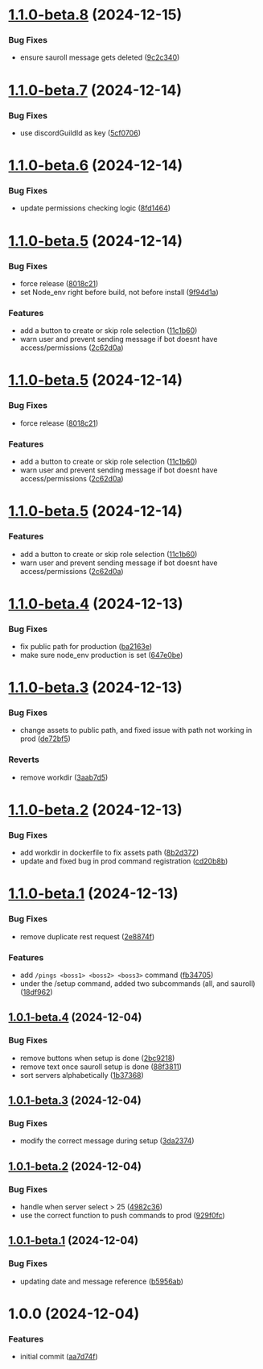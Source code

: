 # [1.1.0-beta.8](https://github.com/MathisEngels/tnl-discord-bot/compare/v1.1.0-beta.7...v1.1.0-beta.8) (2024-12-15)


### Bug Fixes

* ensure sauroll message gets deleted ([9c2c340](https://github.com/MathisEngels/tnl-discord-bot/commit/9c2c340c3df9dddfc3789beec49ff0bb109201b2))

# [1.1.0-beta.7](https://github.com/MathisEngels/tnl-discord-bot/compare/v1.1.0-beta.6...v1.1.0-beta.7) (2024-12-14)


### Bug Fixes

* use discordGuildId as key ([5cf0706](https://github.com/MathisEngels/tnl-discord-bot/commit/5cf070689b98a80462b7e6371acbcc58df0da2a7))

# [1.1.0-beta.6](https://github.com/MathisEngels/tnl-discord-bot/compare/v1.1.0-beta.5...v1.1.0-beta.6) (2024-12-14)


### Bug Fixes

* update permissions checking logic ([8fd1464](https://github.com/MathisEngels/tnl-discord-bot/commit/8fd14641015bb94a9929ad8ca58800a7a7f7e017))

# [1.1.0-beta.5](https://github.com/MathisEngels/tnl-discord-bot/compare/v1.1.0-beta.4...v1.1.0-beta.5) (2024-12-14)


### Bug Fixes

* force release ([8018c21](https://github.com/MathisEngels/tnl-discord-bot/commit/8018c21c83e3c5e328ce3740176d5c39fc8572cc))
* set Node_env right before build, not before install ([9f94d1a](https://github.com/MathisEngels/tnl-discord-bot/commit/9f94d1ae2c496dcbb91cf3ff979a17fd5bc98143))


### Features

* add a button to create or skip role selection ([11c1b60](https://github.com/MathisEngels/tnl-discord-bot/commit/11c1b6096ee8abb5e2719b5cff50258014dca762))
* warn user and prevent sending message if bot doesnt have access/permissions ([2c62d0a](https://github.com/MathisEngels/tnl-discord-bot/commit/2c62d0ab4d6d2d2c53cd0cd9f263ad697caa1177))

# [1.1.0-beta.5](https://github.com/MathisEngels/tnl-discord-bot/compare/v1.1.0-beta.4...v1.1.0-beta.5) (2024-12-14)


### Bug Fixes

* force release ([8018c21](https://github.com/MathisEngels/tnl-discord-bot/commit/8018c21c83e3c5e328ce3740176d5c39fc8572cc))


### Features

* add a button to create or skip role selection ([11c1b60](https://github.com/MathisEngels/tnl-discord-bot/commit/11c1b6096ee8abb5e2719b5cff50258014dca762))
* warn user and prevent sending message if bot doesnt have access/permissions ([2c62d0a](https://github.com/MathisEngels/tnl-discord-bot/commit/2c62d0ab4d6d2d2c53cd0cd9f263ad697caa1177))

# [1.1.0-beta.5](https://github.com/MathisEngels/tnl-discord-bot/compare/v1.1.0-beta.4...v1.1.0-beta.5) (2024-12-14)


### Features

* add a button to create or skip role selection ([11c1b60](https://github.com/MathisEngels/tnl-discord-bot/commit/11c1b6096ee8abb5e2719b5cff50258014dca762))
* warn user and prevent sending message if bot doesnt have access/permissions ([2c62d0a](https://github.com/MathisEngels/tnl-discord-bot/commit/2c62d0ab4d6d2d2c53cd0cd9f263ad697caa1177))

# [1.1.0-beta.4](https://github.com/MathisEngels/tnl-discord-bot/compare/v1.1.0-beta.3...v1.1.0-beta.4) (2024-12-13)


### Bug Fixes

* fix public path for production ([ba2163e](https://github.com/MathisEngels/tnl-discord-bot/commit/ba2163e4c0e0e4f82c8661c0a8130196ef6f6424))
* make sure node_env production is set ([647e0be](https://github.com/MathisEngels/tnl-discord-bot/commit/647e0be78664f57e5a03c8740e9ac0a5fda16e20))

# [1.1.0-beta.3](https://github.com/MathisEngels/tnl-discord-bot/compare/v1.1.0-beta.2...v1.1.0-beta.3) (2024-12-13)


### Bug Fixes

* change assets to public path, and fixed issue with path not working in prod ([de72bf5](https://github.com/MathisEngels/tnl-discord-bot/commit/de72bf5e92027ff3eddbc5eccac43dfc3671c282))


### Reverts

* remove workdir ([3aab7d5](https://github.com/MathisEngels/tnl-discord-bot/commit/3aab7d508727940453560dd4044991a9b812e0e9))

# [1.1.0-beta.2](https://github.com/MathisEngels/tnl-discord-bot/compare/v1.1.0-beta.1...v1.1.0-beta.2) (2024-12-13)


### Bug Fixes

* add workdir in dockerfile to fix assets path ([8b2d372](https://github.com/MathisEngels/tnl-discord-bot/commit/8b2d372b52af2f220a758b1e11949f571008584d))
* update and fixed bug in prod command registration ([cd20b8b](https://github.com/MathisEngels/tnl-discord-bot/commit/cd20b8bd78e1186ab290efbe03538aac60b561b3))

# [1.1.0-beta.1](https://github.com/MathisEngels/tnl-discord-bot/compare/v1.0.1-beta.4...v1.1.0-beta.1) (2024-12-13)


### Bug Fixes

* remove duplicate rest request ([2e8874f](https://github.com/MathisEngels/tnl-discord-bot/commit/2e8874f7577f1ae181f6a825978a4c34e2bd072b))


### Features

* add `/pings <boss1> <boss2> <boss3>` command ([fb34705](https://github.com/MathisEngels/tnl-discord-bot/commit/fb347055c4c8b91c87be4cb0eb97fcaaa713a0b1))
* under the /setup command, added two subcommands (all, and sauroll) ([18df962](https://github.com/MathisEngels/tnl-discord-bot/commit/18df96295e599f8b3730114705969126d90a21db))

## [1.0.1-beta.4](https://github.com/MathisEngels/tnl-discord-bot/compare/v1.0.1-beta.3...v1.0.1-beta.4) (2024-12-04)


### Bug Fixes

* remove buttons when setup is done ([2bc9218](https://github.com/MathisEngels/tnl-discord-bot/commit/2bc9218039ac7e5b57f0824523babac4316955a2))
* remove text once sauroll setup is done ([88f3811](https://github.com/MathisEngels/tnl-discord-bot/commit/88f3811413c2a9fb02ad3893df9d053180b6ff74))
* sort servers alphabetically ([1b37368](https://github.com/MathisEngels/tnl-discord-bot/commit/1b37368ba3d72f0136c00585f93628ab57633fce))

## [1.0.1-beta.3](https://github.com/MathisEngels/tnl-discord-bot/compare/v1.0.1-beta.2...v1.0.1-beta.3) (2024-12-04)


### Bug Fixes

* modify the correct message during setup ([3da2374](https://github.com/MathisEngels/tnl-discord-bot/commit/3da23743688778fab2eb441423d1372e5506048b))

## [1.0.1-beta.2](https://github.com/MathisEngels/tnl-discord-bot/compare/v1.0.1-beta.1...v1.0.1-beta.2) (2024-12-04)


### Bug Fixes

* handle when server select > 25 ([4982c36](https://github.com/MathisEngels/tnl-discord-bot/commit/4982c36d008f8ad0427e464e5c832b32de989d67))
* use the correct function to push commands to prod ([929f0fc](https://github.com/MathisEngels/tnl-discord-bot/commit/929f0fc5140afb791790b350a129ea1bed9c9020))

## [1.0.1-beta.1](https://github.com/MathisEngels/tnl-discord-bot/compare/v1.0.0...v1.0.1-beta.1) (2024-12-04)


### Bug Fixes

* updating date and message reference ([b5956ab](https://github.com/MathisEngels/tnl-discord-bot/commit/b5956ab5fe402f31c4573a89a0baf505fc5489c4))

# 1.0.0 (2024-12-04)


### Features

* initial commit ([aa7d74f](https://github.com/MathisEngels/tnl-discord-bot/commit/aa7d74f7c16cfb0240767d9b251fbc89dfe2fa36))
